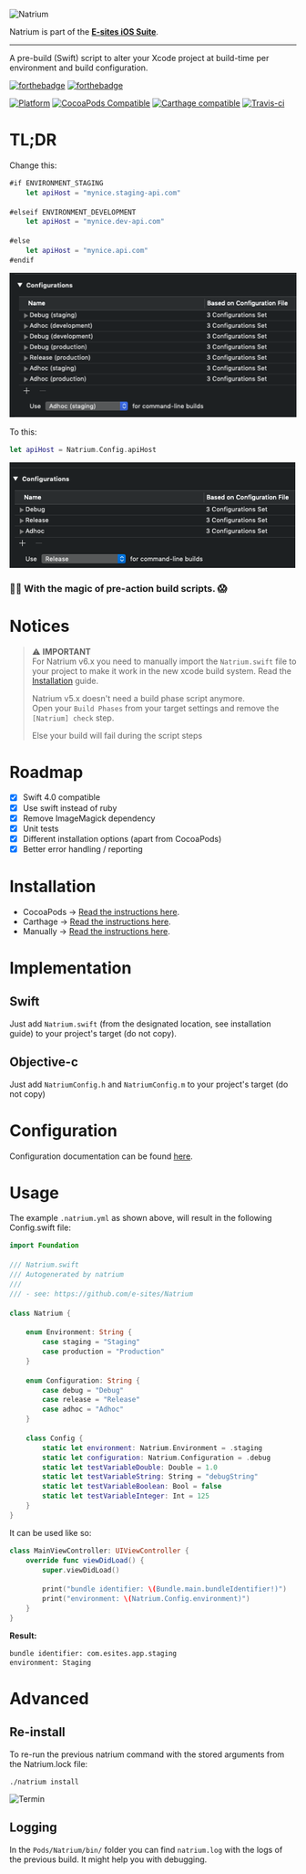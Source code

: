 ![Natrium](Assets/logo.png)

Natrium is part of the **[E-sites iOS Suite](https://github.com/e-sites/iOS-Suite)**.

---

A pre-build (Swift) script to alter your Xcode project at build-time per environment and build configuration.

[![forthebadge](http://forthebadge.com/images/badges/made-with-swift.svg)](http://forthebadge.com) [![forthebadge](http://forthebadge.com/images/badges/built-with-swag.svg)](http://forthebadge.com)

[![Platform](https://img.shields.io/cocoapods/p/Natrium.svg?style=flat)](http://cocoadocs.org/docsets/Natrium)
[![CocoaPods Compatible](https://img.shields.io/cocoapods/v/Natrium.svg)](http://cocoadocs.org/docsets/Natrium)
[![Carthage compatible](https://img.shields.io/badge/Carthage-compatible-4BC51D.svg?style=flat)](https://github.com/Carthage/Carthage)
[![Travis-ci](https://travis-ci.org/e-sites/Natrium.svg?branch=master&001)](https://travis-ci.org/e-sites/Natrium)

# TL;DR

Change this:

```swift
#if ENVIRONMENT_STAGING
    let apiHost = "mynice.staging-api.com"
    
#elseif ENVIRONMENT_DEVELOPMENT
    let apiHost = "mynice.dev-api.com"
    
#else
    let apiHost = "mynice.api.com"
#endif
```
![Build configurations jungle](Assets/build-configurations.png)

To this:

```swift
let apiHost = Natrium.Config.apiHost
```
![Build configurations jungle](Assets/build-configurations-natrium.png)

### 🧙‍♂️ With the magic of pre-action build scripts. 😱

# Notices

> ⚠️ **IMPORTANT**  
> For Natrium v6.x you need to manually import the `Natrium.swift` file to your project to make it work in the new xcode build system. Read the [Installation](#installation) guide.
>
> Natrium v5.x doesn't need a build phase script anymore.    
> Open your `Build Phases` from your target settings and remove the `[Natrium] check` step.    
>     
> Else your build will fail during the script steps

# Roadmap
- [x] Swift 4.0 compatible
- [x] Use swift instead of ruby
- [x] Remove ImageMagick dependency
- [x] Unit tests
- [x] Different installation options (apart from CocoaPods)
- [x] Better error handling / reporting

# Installation

- CocoaPods → [Read the instructions here](docs/INSTALL_COCOAPODS.md).
- Carthage → [Read the instructions here](docs/INSTALL_CARTHAGE.md).
- Manually → [Read the instructions here](docs/INSTALL_MANUALLY.md).

# Implementation

## Swift
Just add `Natrium.swift` (from the designated location, see installation guide) to your project's target (do not copy).

## Objective-c
Just add `NatriumConfig.h` and `NatriumConfig.m` to your project's target (do not copy)

# Configuration

Configuration documentation can be found [here](docs/CONFIGURATION.md).

# Usage

The example `.natrium.yml` as shown above, will result in the following Config.swift file:

```swift
import Foundation

/// Natrium.swift
/// Autogenerated by natrium
///
/// - see: https://github.com/e-sites/Natrium

class Natrium {

    enum Environment: String {
        case staging = "Staging"
        case production = "Production"
    }

    enum Configuration: String {
        case debug = "Debug"
        case release = "Release"
        case adhoc = "Adhoc"
    }

    class Config {
        static let environment: Natrium.Environment = .staging
        static let configuration: Natrium.Configuration = .debug
        static let testVariableDouble: Double = 1.0
        static let testVariableString: String = "debugString"
        static let testVariableBoolean: Bool = false
        static let testVariableInteger: Int = 125
    }
}
```

It can be used like so:

```swift
class MainViewController: UIViewController {
    override func viewDidLoad() {
        super.viewDidLoad()

        print("bundle identifier: \(Bundle.main.bundleIdentifier!)")
        print("environment: \(Natrium.Config.environment)")
    }
}
```

**Result:**

```
bundle identifier: com.esites.app.staging
environment: Staging
```


# Advanced

## Re-install

To re-run the previous natrium command with the stored arguments from the Natrium.lock file:

```
./natrium install
```
![Termin](Assets/running.gif?001)


## Logging

In the `Pods/Natrium/bin/` folder you can find `natrium.log` with the logs of the previous build. It might help you with debugging.